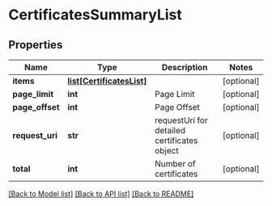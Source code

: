 # CertificatesSummaryList

## Properties
Name | Type | Description | Notes
------------ | ------------- | ------------- | -------------
**items** | [**list[CertificatesList]**](CertificatesList.md) |  | [optional] 
**page_limit** | **int** | Page Limit | [optional] 
**page_offset** | **int** | Page Offset | [optional] 
**request_uri** | **str** | requestUri for detailed certificates object | [optional] 
**total** | **int** | Number of certificates | [optional] 

[[Back to Model list]](../README.md#documentation-for-models) [[Back to API list]](../README.md#documentation-for-api-endpoints) [[Back to README]](../README.md)


